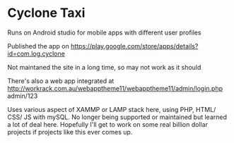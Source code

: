 # Cyclone Taxi

Runs on Android studio for mobile apps with different user profiles

Published the app on https://play.google.com/store/apps/details?id=com.log.cyclone

Not maintaned the site in a long time, so may not work as it should

There's also a web app integrated at http://workrack.com.au/webapptheme11/webapptheme11/admin/login.php admin/123

Uses various aspect of XAMMP or LAMP stack here, using PHP, HTML/ CSS/ JS with mySQL. No longer being supported or maintained but learned a lot of deal here. Hopefully I'll get to work on some real billion dollar projects if projects like this ever comes up.

